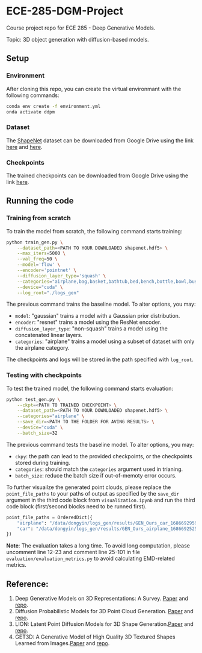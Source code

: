 # ECE-285-DGM-Project

Course project repo for ECE 285 - Deep Generative Models.

Topic: 3D object generation with diffusion-based models.

## Setup

### Environment

After cloning this repo, you can create the virtual environmant with the following commands:

```bash
conda env create -f environment.yml
onda activate ddpm
```

### Dataset

The [ShapeNet](https://shapenet.org/) dataset can be downloaded from Google Drive using the link [here](https://drive.google.com/file/d/1I7iinoG8K64U27inCy7Lk7R0ZDsd21r7/view?usp=sharing) and [here](https://drive.google.com/file/d/1WOcTkrTDONrGvizN3TNyuRlkGp9OlX7-/view?usp=sharing).

### Checkpoints

The trained checkpoints can be downloaded from Google Drive using the link [here](https://drive.google.com/file/d/1BrUgcX-hSmF-Px8uof1lv4dgfLsJnWpc/view?usp=sharing).

## Running the code

### Training from scratch

To train the model from scratch, the following command starts training:

```bash
python train_gen.py \
    --dataset_path=<PATH TO YOUR DOWNLOADED shapenet.hdf5> \
    --max_iters=5000 \
    --val_freq=50 \
    --model='flow' \
    --encoder='pointnet' \
    --diffusion_layer_type='squash' \
    --categories="airplane,bag,basket,bathtub,bed,bench,bottle,bowl,bus,cabinet" \
    --device="cuda" \
    --log_root="./logs_gen"
```

The previous command trains the baseline model. To alter options, you may:

+ `model`: "gaussian" trains a model with a Gaussian prior distribution.
+ `encoder`: "resnet" trains a model using the ResNet encoder.
+ `diffusion_layer_type`: "non-squash" trains a model using the concatenated linear layers.
+ `categories`: "airplane" trains a model using a subset of dataset with only the airplane category.

The checkpoints and logs will be stored in the path specified with `log_root`.

### Testing with checkpoints

To test the trained model, the following command starts evaluation:

```bash
python test_gen.py \
    --ckpt=<PATH TO TRAINED CHECKPOINT> \
    --dataset_path=<PATH TO YOUR DOWNLOADED shapenet.hdf5> \
    --categories="airplane" \
    --save_dir=<PATH TO THE FOLDER FOR AVING RESULTS> \
    --device="cuda" \
    --batch_size=32
```

The previous command tests the baseline model. To alter options, you may:

+ `ckpy`: the path can lead to the provided checkpoints, or the checkpoints stored during training.
+ `categories`: should match the `categories` argument used in trianing.
+ `batch_size`: reduce the batch size if out-of-memoty error occurs.

To further visuailze the generated point clouds, please replace the `point_file_paths` to your paths of output as specified by the `save_dir` argument in the third code block from `visualization.ipynb` and run the third code block (first/second blocks need to be runned first).

```python
point_file_paths = OrderedDict({
    "airplane": "/data/dongyin/logs_gen/results/GEN_Ours_car_1686692959/out.npy",
    "car": "/data/dongyin/logs_gen/results/GEN_Ours_airplane_1686692525/out.npy"
})
```

**Note**: The evaluation takes a long time. To avoid long computation, please uncomment line 12-23 and comment line 25-101 in file `evaluation/evaluation_metrics.py` to avoid calculating EMD-related metrics.

## Reference:

1. Deep Generative Models on 3D Representations: A Survey. [Paper](https://arxiv.org/pdf/2210.15663.pdf) and [repo](https://github.com/justimyhxu/awesome-3d-generation).
2. Diffusion Probabilistic Models for 3D Point Cloud Generation. [Paper](https://arxiv.org/abs/2103.01458) and [repo](https://github.com/luost26/diffusion-point-cloud#diffusion-probabilistic-models-for-3d-point-cloud-generation). 
3. LION: Latent Point Diffusion Models for 3D Shape Generation.[Paper](https://arxiv.org/abs/2210.06978) and [repo](https://github.com/nv-tlabs/LION).
4. GET3D: A Generative Model of High Quality 3D Textured Shapes Learned from Images.[Paper](https://nv-tlabs.github.io/GET3D/assets/paper.pdf) and [repo](https://github.com/nv-tlabs/GET3D).
